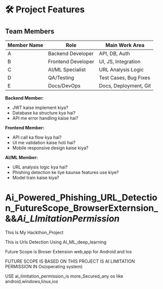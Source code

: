 # 🛠️ Project Features 



## Team Members
| Member Name | Role                | Main Work Area         |
|-------------|---------------------|------------------------|
| A           | Backend Developer   | API, DB, Auth          |
| B           | Frontend Developer  | UI, JS, Integration    |
| C           | AI/ML Specialist    | URL Analysis Logic     |
| D           | QA/Testing          | Test Cases, Bug Fixes  |
| E           | Docs/DevOps         | Docs, Deployment, Git  |

**Backend Member:**
- JWT kaise implement kiya?
- Database ka structure kya hai?
- API me error handling kaise hai?

**Frontend Member:**
- API call ka flow kya hai?
- UI me validation kaise hoti hai?
- Mobile responsive design kaise kiya?

**AI/ML Member:**
- URL analysis logic kya hai?
- Phishing detection ke liye kaunse features use kiye?
- Model train kaise kiya?




# Ai_Powered_Phishing_URL_Detection_FutureScope_BrowserExternsion_&&_Ai_LImitationPermission_
This Is My Hackthon_Project

This is Urls Detection Using AI_ML_deep_learning 

Future Scope is Broser Extension web,app for Android and Ios

FUTURE SCOPE IS BASED ON THIS PROJECT IS AI LIMITATION PERMISSION IN Os(operating system)

USE ai_limitation_permission_is more_Secured_any os like android,windows,linux,ios 




